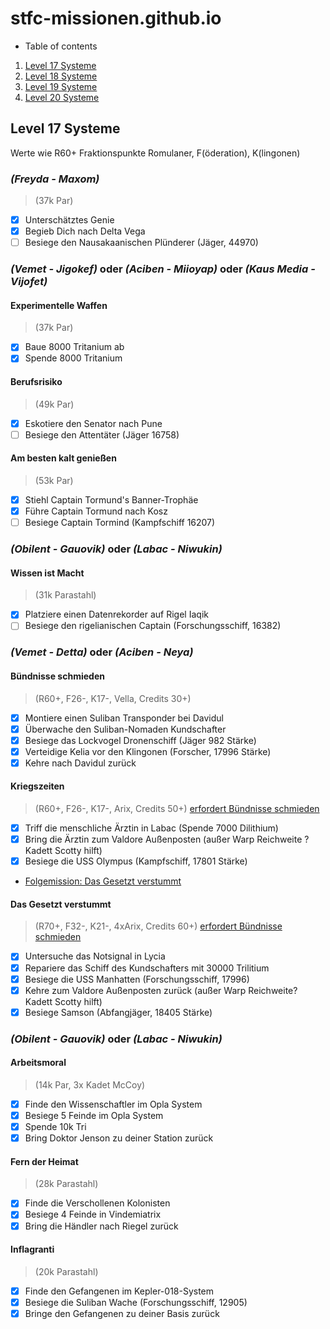 # stfc-missionen.github.io

* Table of contents

1. [Level 17 Systeme](#level-17-systeme)
2. [Level 18 Systeme](#level-18-systeme)
3. [Level 19 Systeme](#level-19-systeme)
3. [Level 20 Systeme](#level-20-systeme)

## Level 17 Systeme
            
Werte wie R60+ Fraktionspunkte Romulaner, F(öderation), K(lingonen) 

### **_(Freyda - Maxom)_**
> (37k Par)
- [x] Unterschätztes Genie
- [x] Begieb Dich nach Delta Vega
- [ ] Besiege den Nausakaanischen Plünderer (Jäger, 44970)

### **_(Vemet - Jigokef)_** oder **_(Aciben - Miioyap)_** oder **_(Kaus Media - Vijofet)_**

#### Experimentelle Waffen
> (37k Par)
- [x] Baue 8000 Tritanium ab
- [x] Spende 8000 Tritanium 
            
#### Berufsrisiko
> (49k Par)
- [x] Eskotiere den Senator nach Pune
- [ ] Besiege den Attentäter  (Jäger 16758)

#### Am besten kalt genießen
> (53k Par)
- [x] Stiehl Captain Tormund's Banner-Trophäe
- [x] Führe Captain Tormund nach Kosz
- [ ] Besiege Captain Tormind (Kampfschiff 16207)

### **_(Obilent - Gauovik)_** oder **_(Labac - Niwukin)_**

#### Wissen ist Macht 
> (31k Parastahl)
- [x] Platziere einen Datenrekorder auf Rigel Iaqik
- [ ] Besiege den rigelianischen Captain (Forschungsschiff, 16382) 

### **_(Vemet - Detta)_** oder **_(Aciben - Neya)_**

#### Bündnisse schmieden
> (R60+, F26-, K17-, Vella, Credits 30+)
- [x] Montiere einen Suliban Transponder bei Davidul
- [x] Überwache den Suliban-Nomaden Kundschafter
- [x] Besiege das Lockvogel Dronenschiff (Jäger 982 Stärke)
- [x] Verteidige Kelia vor den Klingonen (Forscher, 17996 Stärke)
- [x] Kehre nach Davidul zurück

#### Kriegszeiten 
> (R60+, F26-, K17-, Arix, Credits 50+) [erfordert Bündnisse schmieden](#bündnisse-schmieden)
- [x] Triff die menschliche Ärztin in Labac (Spende 7000 Dilithium)
- [x] Bring die Ärztin zum Valdore Außenposten (außer Warp Reichweite ? Kadett Scotty hilft)
- [x] Besiege die USS Olympus (Kampfschiff, 17801 Stärke)
- [Folgemission: Das Gesetzt verstummt](#Das-Gesetzt-verstummt)

#### Das Gesetzt verstummt 
> (R70+, F32-, K21-, 4xArix, Credits 60+) [erfordert Bündnisse schmieden](#bündnisse-schmieden)
- [x] Untersuche das Notsignal in Lycia
- [x] Repariere das Schiff des Kundschafters mit 30000 Trilitium
- [x] Besiege die USS Manhatten (Forschungsschiff, 17996)
- [x] Kehre zum Valdore Außenposten zurück (außer Warp Reichweite? Kadett Scotty hilft)
- [x] Besiege Samson (Abfangjäger, 18405 Stärke)

### **_(Obilent - Gauovik)_** oder **_(Labac - Niwukin)_**

#### Arbeitsmoral 
> (14k Par, 3x Kadet McCoy)
- [x] Finde den Wissenschaftler im Opla System
- [x] Besiege 5 Feinde im Opla System
- [x] Spende 10k Tri 
- [x] Bring Doktor Jenson zu deiner Station zurück

#### Fern der Heimat
> (28k Parastahl)
- [x] Finde die Verschollenen Kolonisten
- [x] Besiege 4 Feinde in Vindemiatrix
- [x] Bring die Händler nach Riegel zurück     

#### Inflagranti 
> (20k Parastahl)
- [x] Finde den Gefangenen im Kepler-018-System
- [x] Besiege die Suliban Wache (Forschungsschiff, 12905)
- [x] Bringe den Gefangenen zu deiner Basis zurück
